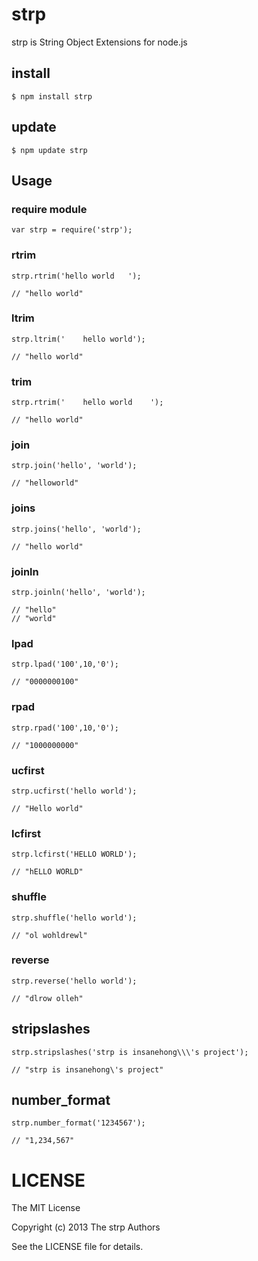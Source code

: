 # strp

strp is String Object Extensions for node.js

## install 

```
$ npm install strp
```

## update

```
$ npm update strp
```

## Usage 

### require module 

```
var strp = require('strp');
```

### rtrim

```
strp.rtrim('hello world   ');

// "hello world"
```

### ltrim

```
strp.ltrim('    hello world');

// "hello world"
```

### trim

```
strp.rtrim('    hello world    ');

// "hello world"
```

### join

```
strp.join('hello', 'world');

// "helloworld"
```

### joins

```
strp.joins('hello', 'world');

// "hello world"
```

### joinln

```
strp.joinln('hello', 'world');

// "hello"
// "world"
```

### lpad

```
strp.lpad('100',10,'0');

// "0000000100"
```

### rpad

```
strp.rpad('100',10,'0');

// "1000000000"
```

### ucfirst

```
strp.ucfirst('hello world');

// "Hello world"
```

### lcfirst

```
strp.lcfirst('HELLO WORLD');

// "hELLO WORLD"
```

### shuffle

```
strp.shuffle('hello world');

// "ol wohldrewl"
```

### reverse

```
strp.reverse('hello world');

// "dlrow olleh"
```

## stripslashes

```
strp.stripslashes('strp is insanehong\\\'s project');

// "strp is insanehong\'s project"
```

## number_format

```
strp.number_format('1234567');

// "1,234,567"
```


# LICENSE

The MIT License

Copyright (c) 2013 The strp Authors

See the LICENSE file for details.






